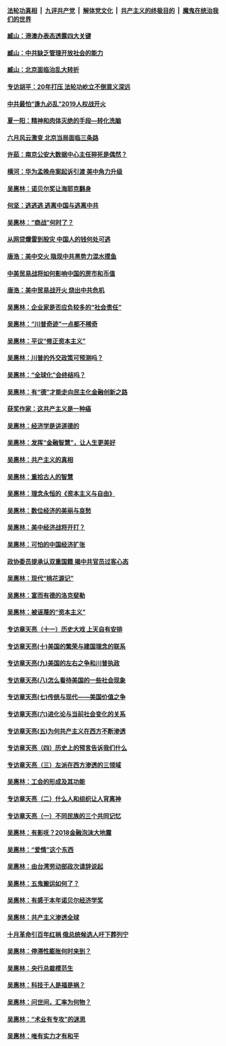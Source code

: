 ####  [法轮功真相](../../../../basic/blob/master/README.md?t=08170326) &nbsp;|&nbsp; [九评共产党](../../../../9ping.md/blob/master/README.md?t=08170326) &nbsp;|&nbsp; [解体党文化](../../../../jtdwh.md/blob/master/README.md?t=08170326)  &nbsp;|&nbsp; [共产主义的终极目的](../../../../gczydzjmd.md/blob/master/README.md?t=08170326) &nbsp;|&nbsp; [魔鬼在统治我们的世界](../../../../mgztzwmdsj.md/blob/master/README.md?t=08170326) 

#### [臧山：港澳办表态透露四大关键](../pages/nsc423/n11421628.md?t=08170326) 

#### [臧山：中共缺乏管理开放社会的能力](../pages/nsc423/n11407457.md?t=08170326) 

#### [臧山：北京面临治乱大转折](../pages/nsc423/n11406895.md?t=08170326) 

#### [专访胡平：20年打压 法轮功屹立不倒意义深远](../pages/nsc423/n11398800.md?t=08170326) 

#### [中共最怕“逢九必乱”2019人权战开火](../pages/nsc423/n11385248.md?t=08170326) 

#### [夏一阳：精神和肉体灭绝的手段—转化洗脑](../pages/nsc423/n11368250.md?t=08170326) 

#### [六月风云激变 北京当局面临三条路](../pages/nsc423/n11313668.md?t=08170326) 

#### [许茹：南京公安大数据中心主任猝死是偶然？](../pages/nsc423/n11064744.md?t=08170326) 

#### [横河：华为孟晚舟案起诉引渡 美中角力升级](../pages/nsc423/n11027230.md?t=08170326) 

#### [吴惠林：诺贝尔奖让海耶克翻身](../pages/nsc423/n10890049.md?t=08170326) 

#### [何坚：逃逃逃 逃离中国与逃离中共](../pages/nsc423/n10592891.md?t=08170326) 

#### [吴惠林：“商战”何时了？](../pages/nsc423/n10573558.md?t=08170326) 

#### [从网贷爆雷到股灾 中国人的钱何处可逃](../pages/nsc423/n10572800.md?t=08170326) 

#### [唐浩：美中交火 隐现中共黑势力混水摸鱼](../pages/nsc423/n10544040.md?t=08170326) 

#### [中美贸易战将如何影响中国的房市和币值](../pages/nsc423/n10543697.md?t=08170326) 

#### [唐浩：美中贸易战开火 烧出中共危机](../pages/nsc423/n10540126.md?t=08170326) 

#### [吴惠林：企业家是否应负较多的“社会责任”](../pages/nsc423/n10535022.md?t=08170326) 

#### [吴惠林：“川普奇迹”一点都不稀奇](../pages/nsc423/n10512808.md?t=08170326) 

#### [吴惠林：平议“修正资本主义”](../pages/nsc423/n10495724.md?t=08170326) 

#### [吴惠林：川普的外交政策可预测吗？](../pages/nsc423/n10462387.md?t=08170326) 

#### [吴惠林：“全球化”会终结吗？](../pages/nsc423/n10452838.md?t=08170326) 

#### [吴惠林：有“德”才能走向民主化金融创新之路](../pages/nsc423/n10432292.md?t=08170326) 

#### [获奖作家：这共产主义是一种癌](../pages/nsc423/n10431541.md?t=08170326) 

#### [吴惠林：经济学是讲道德的](../pages/nsc423/n10398014.md?t=08170326) 

#### [吴惠林：发挥“金融智慧”，让人生更美好](../pages/nsc423/n10375019.md?t=08170326) 

#### [吴惠林：共产主义的真相](../pages/nsc423/n10351394.md?t=08170326) 

#### [吴惠林：重拾古人的智慧](../pages/nsc423/n10337691.md?t=08170326) 

#### [吴惠林：理念永恒的《资本主义与自由》](../pages/nsc423/n10316274.md?t=08170326) 

#### [吴惠林：数位经济的美丽与哀愁](../pages/nsc423/n10292946.md?t=08170326) 

#### [吴惠林：美中经济战将开打？](../pages/nsc423/n10258825.md?t=08170326) 

#### [吴惠林：可怕的中国经济扩张](../pages/nsc423/n10219147.md?t=08170326) 

#### [政协委员提承认双重国籍 揭中共官员过客心态](../pages/nsc423/n10208809.md?t=08170326) 

#### [吴惠林：现代“桃花源记”](../pages/nsc423/n10185234.md?t=08170326) 

#### [吴惠林：富而有德的洛克斐勒](../pages/nsc423/n10142264.md?t=08170326) 

#### [吴惠林：被诬蔑的“资本主义”](../pages/nsc423/n10124816.md?t=08170326) 

#### [专访章天亮（十一）历史大戏 上天自有安排](../pages/nsc423/n10094905.md?t=08170326) 

#### [专访章天亮(十)美国的繁荣与建国理念的联系](../pages/nsc423/n10094899.md?t=08170326) 

#### [专访章天亮(九)美国的左右之争和川普执政](../pages/nsc423/n10094889.md?t=08170326) 

#### [专访章天亮(八)怎么看待美国的一些社会现象](../pages/nsc423/n10094857.md?t=08170326) 

#### [专访章天亮(七)传统与现代——美国价值之争](../pages/nsc423/n10093140.md?t=08170326) 

#### [专访章天亮(六)进化论与当前社会变化的关系](../pages/nsc423/n10092036.md?t=08170326) 

#### [专访章天亮(五)为何共产主义在西方不断渗透](../pages/nsc423/n10083620.md?t=08170326) 

#### [专访章天亮（四）历史上的预言告诉我们什么](../pages/nsc423/n10083606.md?t=08170326) 

#### [专访章天亮（三）左派在西方渗透的三领域](../pages/nsc423/n10081115.md?t=08170326) 

#### [吴惠林：工会的形成及其功能](../pages/nsc423/n10080633.md?t=08170326) 

#### [专访章天亮（二）什么人和组织让人背离神](../pages/nsc423/n10076637.md?t=08170326) 

#### [专访章天亮（一）不同民族的三个共同记忆](../pages/nsc423/n10074188.md?t=08170326) 

#### [吴惠林：有影呒？2018金融泡沫大地震](../pages/nsc423/n10040534.md?t=08170326) 

#### [吴惠林：“爱情”这个东西](../pages/nsc423/n10019423.md?t=08170326) 

#### [吴惠林：由台湾劳动部政次请辞说起](../pages/nsc423/n9979679.md?t=08170326) 

#### [吴惠林：五鬼搬运如何了？](../pages/nsc423/n9925338.md?t=08170326) 

#### [吴惠林：有感于本年诺贝尔经济学奖](../pages/nsc423/n9871883.md?t=08170326) 

#### [吴惠林：共产主义渗透全球](../pages/nsc423/n9812748.md?t=08170326) 

#### [十月革命引百年红祸 俄总统候选人吁下葬列宁](../pages/nsc423/n9810182.md?t=08170326) 

#### [吴惠林：停滞性膨胀何时来到？](../pages/nsc423/n9764136.md?t=08170326) 

#### [吴惠林：央行总裁模范生](../pages/nsc423/n9728134.md?t=08170326) 

#### [吴惠林：科技于人是福是祸？](../pages/nsc423/n9672982.md?t=08170326) 

#### [吴惠林：问世间，汇率为何物？](../pages/nsc423/n9621788.md?t=08170326) 

#### [吴惠林：“术业有专攻”的迷思](../pages/nsc423/n9580363.md?t=08170326) 

#### [吴惠林：唯有实力才有和平](../pages/nsc423/n9529599.md?t=08170326) 

